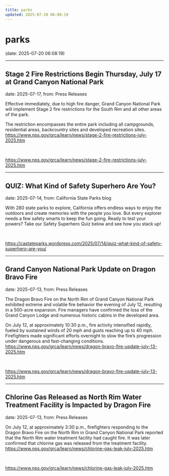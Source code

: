 ```yaml
---
title: parks
updated: 2025-07-20 06:08:19
---
```


# parks

(date: 2025-07-20 06:08:19)

---

## Stage 2 Fire Restrictions Begin Thursday, July 17 at Grand Canyon National Park

date: 2025-07-17, from: Press Releases

Effective immediately, due to high fire danger, Grand Canyon National Park will implement Stage 2 fire restrictions for the South Rim and all other areas of the park.

The restriction encompasses the entire park including all campgrounds, residential areas, backcountry sites and developed recreation sites. https://www.nps.gov/grca/learn/news/stage-2-fire-restrictions-july-2025.htm 

<br> 

<https://www.nps.gov/grca/learn/news/stage-2-fire-restrictions-july-2025.htm>

---

## QUIZ: What Kind of Safety Superhero Are You?

date: 2025-07-14, from: California State Parks blog

With 280 state parks to explore, California offers endless ways to enjoy the outdoors and create memories with the people you love. But every explorer needs a few safety smarts to keep the fun going. Ready to test your powers? Take our Safety Superhero Quiz below and see how you stack up! 

<br> 

<https://castateparks.wordpress.com/2025/07/14/quiz-what-kind-of-safety-superhero-are-you/>

---

## Grand Canyon National Park Update on Dragon Bravo Fire

date: 2025-07-13, from: Press Releases

The Dragon Bravo Fire on the North Rim of Grand Canyon National Park exhibited extreme and volatile fire behavior the evening of July 12, resulting in a 500-acre expansion. Fire managers have confirmed the loss of the Grand Canyon Lodge and numerous historic cabins in the developed area. 

On July 12, at approximately 10:30 p.m., fire activity intensified rapidly, fueled by sustained winds of 20 mph and gusts reaching up to 40 mph. Firefighters made significant efforts overnight to slow the fire’s progression under dangerous and fast-changing conditions. https://www.nps.gov/grca/learn/news/dragon-bravo-fire-update-july-13-2025.htm 

<br> 

<https://www.nps.gov/grca/learn/news/dragon-bravo-fire-update-july-13-2025.htm>

---

## Chlorine Gas Released as North Rim Water Treatment Facility is Impacted by Dragon Fire

date: 2025-07-13, from: Press Releases

On July 12, at approximately 3:30 p.m., firefighters responding to the Dragon Bravo Fire on the North Rim in Grand Canyon National Park reported that the North Rim water treatment facility had caught fire. It was later confirmed that chlorine gas was released from the treatment facility. https://www.nps.gov/grca/learn/news/chlorine-gas-leak-july-2025.htm 

<br> 

<https://www.nps.gov/grca/learn/news/chlorine-gas-leak-july-2025.htm>

